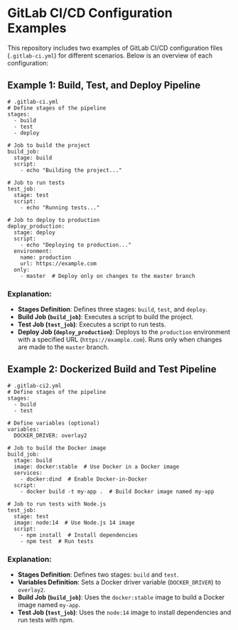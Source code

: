# GitLab CI/CD Configuration Examples

This repository includes two examples of GitLab CI/CD configuration files (``.gitlab-ci.yml``) for different scenarios. Below is an overview of each configuration:

## Example 1: Build, Test, and Deploy Pipeline
```
# .gitlab-ci.yml
# Define stages of the pipeline
stages:
  - build
  - test
  - deploy

# Job to build the project
build_job:
  stage: build
  script:
    - echo "Building the project..."

# Job to run tests
test_job:
  stage: test
  script:
    - echo "Running tests..."

# Job to deploy to production
deploy_production:
  stage: deploy
  script:
    - echo "Deploying to production..."
  environment:
    name: production
    url: https://example.com
  only:
    - master  # Deploy only on changes to the master branch
```
 
### Explanation:
- **Stages Definition**: Defines three stages: `build`, `test`, and `deploy`.
- **Build Job (`build_job`)**: Executes a script to build the project.
- **Test Job (`test_job`)**: Executes a script to run tests.
- **Deploy Job (`deploy_production`)**: Deploys to the `production` environment with a specified URL (`https://example.com`). Runs only when changes are made to the `master` branch.

## Example 2: Dockerized Build and Test Pipeline

```
# .gitlab-ci2.yml
# Define stages of the pipeline
stages:
  - build
  - test

# Define variables (optional)
variables:
  DOCKER_DRIVER: overlay2

# Job to build the Docker image
build_job:
  stage: build
  image: docker:stable  # Use Docker in a Docker image
  services:
    - docker:dind  # Enable Docker-in-Docker
  script:
    - docker build -t my-app .  # Build Docker image named my-app

# Job to run tests with Node.js
test_job:
  stage: test
  image: node:14  # Use Node.js 14 image
  script:
    - npm install  # Install dependencies
    - npm test  # Run tests
``` 


### Explanation:
- **Stages Definition**: Defines two stages: `build` and `test`.
- **Variables Definition**: Sets a Docker driver variable (`DOCKER_DRIVER`) to `overlay2`.
- **Build Job (`build_job`)**: Uses the `docker:stable` image to build a Docker image named `my-app`.
- **Test Job (`test_job`)**: Uses the `node:14` image to install dependencies and run tests with npm.

